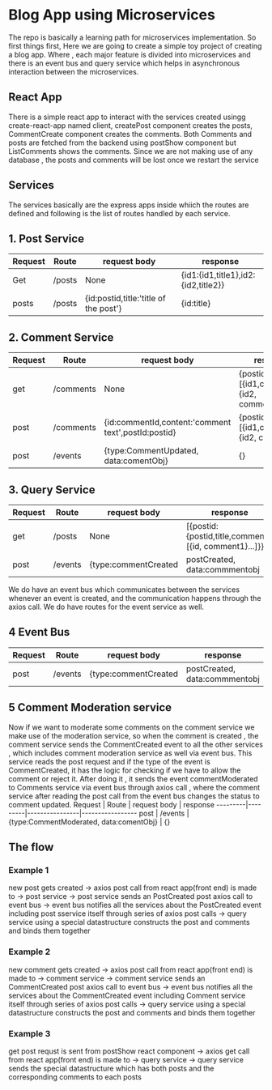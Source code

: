 # Blog App using Microservices 
The repo is basically a learning path for microservices implementation. So first things first, Here we are going to create a simple toy project of creating a blog app. 
Where , each major feature is divided into microservices and there is an event bus and query service which helps in asynchronous interaction between the microservices.

## React App 
There is a simple react app  to interact with the services created usingg create-react-app named client, createPost component creates the posts, CommentCreate component creates the comments. Both Comments and posts are fetched from the backend using postShow component but ListComments shows the comments. Since we are not making use of any database , the posts and comments will be lost once we restart the service 

## Services 
The services basically are the express apps inside whiich the routes are defined and following is the list of routes handled by each service.

## 1. Post Service 

Request | Route | request body | response 
--------|-----|-----------------|--------
Get      | /posts| None          | {id1:{id1,title1},id2:{id2,title2}}
posts     | /posts| {id:postid,title:'title of the post'} | {id:title}

## 2. Comment Service 

Request | Route | request body | response 
--------|-------|--------------| ---------
get     | /comments| None | {postid:[{id1,comment1},{id2, comment2}]}
post    | /comments | {id:commentId,content:'comment text',postId:postid} | {postid:[{id1,comment1},{id2, comment2}]
post     | /events  | {type:CommentUpdated, data:comentObj} | {}

## 3. Query Service 
Request  | Route  | request body    |  response
---------|---------|----------------|-----------------
get       | /posts  | None | [{postid:{postid,title,comments:[{id, comment1}...]}}]
post      | /events  | {type:commentCreated|postCreated, data:commmentobj | postobj}| {}

We do have an event bus which communicates between the services whenever an event is created, and the communication happens through the axios call. We do have routes for the 
event service as well. 

## 4 Event Bus 
Request  | Route  | request body    |  response
---------|---------|----------------|-----------------
post      | /events  | {type:commentCreated|postCreated, data:commmentobj | postobj}| {status:'ok'}

## 5 Comment Moderation service 
Now if we want to moderate some comments on the comment service we make use of the moderation service, so when the comment is created , the comment service sends the CommentCreated event to all the other services , which includes comment moderation service as well via event bus. This service reads the post request and if the type of the event is CommentCreated, it has the logic for checking if we have to allow the comment or reject it. After doing it , it sends the event commentModerated to Comments service via event bus through axios call , where the comment service after reading the post call from the event bus changes the status to comment updated. 
Request  | Route  | request body    |  response
---------|---------|----------------|-----------------
post     | /events  | {type:CommentModerated, data:comentObj} | {}


## The flow 

### Example 1 
new post gets created -> axios post call from react app(front end) is made to  -> post service -> post service sends an PostCreated post axios call to event bus -> event bus notifies all the services about the PostCreated event including post sservice itself through series of axios post calls -> query service using a special datastructure constructs the post and comments and binds them together  

### Example 2
new comment gets created -> axios post call from react app(front end) is made to  -> comment service -> comment service sends an CommentCreated post axios call to event bus -> event bus notifies all the services about the CommentCreated event including Comment service itself through series of axios post calls -> query service using a special datastructure constructs the post and comments and binds them together

### Example 3
get post requst is sent from postShow react component  -> axios get call from react app(front end) is made to  -> query service -> query service sends the special datastructure which has both posts and the corresponding comments to each posts  
